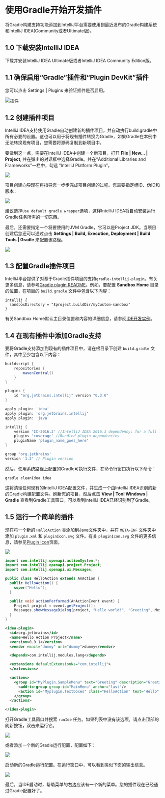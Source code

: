 # 使用Gradle开始开发插件  

将Gradle构建支持功能添加到IntelliJ平台需要使用到最近发布的Gradle构建系统和IntelliJ IDEA(Community或者Ultimate版)。

## 1.0 下载安装IntelliJ IDEA
下载并安装IntelliJ IDEA Ultimate版或者IntelliJ IDEA Community Edition版。

## 1.1 确保启用“Gradle”插件和“Plugin DevKit”插件  
您可以点击 Settings | Plugins 来验证插件是否启用。  

![插件](http://www.jetbrains.org/intellij/sdk/docs/tutorials/build_system/img/step0_gradle_enabled.png)  

## 1.2 创建插件项目  
IntelliJ IDEA支持使用Gradle自动创建新的插件项目，并自动执行build.gradle中所有必要的设置。这也可以用于将现有插件转换为Gradle，如果Gradle在本例中无法转换现有项目，您需要将源码复制到新项目中。  

要做到这一点，需要在IntelliJ IDEA中创建一个新项目，打开 **File | New… | Project**, 并在弹出的对话框中选择Gradle。并在“Additional Libraries and Frameworks”一栏中，勾选 “IntelliJ Platform Plugin”。

![](http://www.jetbrains.org/intellij/sdk/docs/tutorials/build_system/img/step1_new_gradle_project.png)  

项目创建向导现在将指导您一步步完成项目创建的过程。您需要指定组ID、伪ID和版本：  

![](http://www.jetbrains.org/intellij/sdk/docs/tutorials/build_system/img/step2_group_artifact_version.png)  

建议选择```Use default gradle wrapper```选项，这样IntelliJ IDEA将自动安装运行Gradle任务所需的一切东西。  

最后，还需要指定一个将要使用的JVM Gradle，它可以是Project JDK。当项目创建后您还可以通过点击 **Settings | Build, Execution, Deployment | Build Tools | Gradle** 来配置该路径。

![](http://www.jetbrains.org/intellij/sdk/docs/tutorials/build_system/img/step3_gradle_config.png)  

## 1.3 配置Gradle插件项目  
IntelliJ平台提供了对基于Gradle插件项目的支持```gradle-intellij-plugin```。有关更多信息，请参考[Gradle plugin README](https://github.com/JetBrains/gradle-intellij-plugin/blob/master/README.md#gradle)。例如，要配置 **Sandbox Home** 目录的位置，在项目的 ```build.gradle``` 文件中包含以下内容：  

```
intellij {
  sandboxDirectory = "$project.buildDir/myCustom-sandbox"
}
```
有关Sandbox Home默认主目录位置和内容的详细信息，请参阅[IDE开发实例]()。

## 1.4 在现有插件中添加Gradle支持
要将Gradle支持添加到现有的插件项目中，请在根目录下创建 ```build.gradle``` 文件，其中至少包含以下内容：

```gradle
buildscript {
    repositories {
        mavenCentral()
    }
}

plugins {
    id "org.jetbrains.intellij" version "0.3.0"
}

apply plugin: 'idea'
apply plugin: 'org.jetbrains.intellij'
apply plugin: 'java'

intellij {
    version 'IC-2016.3' //IntelliJ IDEA 2016.3 dependency; for a full list of IntelliJ IDEA releases please see https://www.jetbrains.com/intellij-repository/releases
    plugins 'coverage' //Bundled plugin dependencies
    pluginName 'plugin_name_goes_here'
}

group 'org.jetbrains'
version '1.2' // Plugin version
```

然后，使用系统路径上配置的Gradle可执行文件，在命令行窗口执行以下命令：

```
gradle cleanIdea idea
```

这将清理任何现有的IntelliJ IDEA配置文件，并生成一个由IntelliJ IDEA识别的新的Gradle构建配置文件。刷新您的项目，然后点击 **View | Tool Windows | Gradle** 查看到Gradle工具窗口。可以看到IntelliJ IDEA已经识别到了Gradle。  

## 1.5 运行一个简单的插件
现在将一个新的 ```HelloAction``` 类添加到Java文件夹中，并在 ```META-INF``` 文件夹中添加 ```plugin.xml``` 和 ```pluginIcon.svg``` 文件。有关 ```pluginIcon.svg``` 文件的更多信息，请参见[Plugin Icon]()页面。  

![](http://www.jetbrains.org/intellij/sdk/docs/tutorials/build_system/img/gradle_directory_structure.png)  

```java
import com.intellij.openapi.actionSystem.*;
import com.intellij.openapi.project.Project;
import com.intellij.openapi.ui.Messages;

public class HelloAction extends AnAction {
  public HelloAction() {
    super("Hello");
  }

  public void actionPerformed(AnActionEvent event) {
    Project project = event.getProject();
    Messages.showMessageDialog(project, "Hello world!", "Greeting", Messages.getInformationIcon());
  }
}
```  

```xml
<idea-plugin>
  <id>org.jetbrains</id>
  <name>Hello Action Project</name>
  <version>0.0.1</version>
  <vendor email="dummy" url="dummy">dummy</vendor>

  <depends>com.intellij.modules.lang</depends>

  <extensions defaultExtensionNs="com.intellij">
  </extensions>

  <actions>
    <group id="MyPlugin.SampleMenu" text="Greeting" description="Greeting menu">
      <add-to-group group-id="MainMenu" anchor="last"/>
      <action id="Myplugin.Textboxes" class="HelloAction" text="Hello" description="Says hello"/>
    </group>
  </actions>

</idea-plugin>
```

打开Gradle工具窗口并搜索 ```runIde``` 任务。如果列表中没有该选项，请点击顶部的刷新按钮，双击来运行它。  

![](http://www.jetbrains.org/intellij/sdk/docs/tutorials/build_system/img/gradle_tasks_in_tool_window.png)  

或者添加一个新的Gradle运行配置，配置如下：  

![](http://www.jetbrains.org/intellij/sdk/docs/tutorials/build_system/img/gradle_run_config.png)  

启动新的Gradle运行配置。在运行窗口中，可以看到类似下面的输出信息。  

![](http://www.jetbrains.org/intellij/sdk/docs/tutorials/build_system/img/launched.png)  

最后，当IDE启动时，帮助菜单的右边应该有一个新的菜单。您的插件现在已经通过Gradle配置好了。
